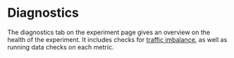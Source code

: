 # Diagnostics

The diagnostics tab on the experiment page gives an overview on the health of the experiment.
It includes checks for [traffic imbalance](/statistics/sample-ratio-mismatch), as well as running data checks on each metric.
